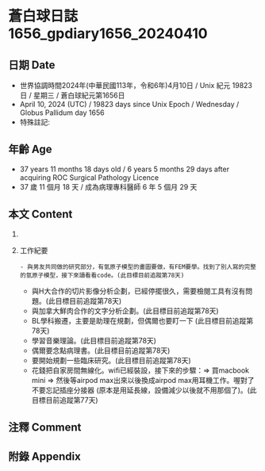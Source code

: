 [_metadata_:encoding]: - "utf-8"
[_metadata_:language]: - "zh-Hant-TW"
[_metadata_:fileformat]: - "markdown"
[_metadata_:MIME_type]: - "text/plain"
[_metadata_:markdown_version]: - "commonmark version 0.30"
[_metadata_:markdown_spec]: - "https://spec.commonmark.org/0.30/"

# 蒼白球日誌1656_gpdiary1656_20240410 #

## 日期 Date ##

* 世界協調時間2024年(中華民國113年，令和6年)4月10日 / Unix 紀元 19823 日 / 星期三 / 蒼白球紀元第1656日
* April 10, 2024 (UTC) / 19823 days since Unix Epoch / Wednesday / Globus Pallidum day 1656
* 特殊註記:

## 年齡 Age ##

* 37 years 11 months 18 days old / 6 years 5 months 29 days after acquiring ROC Surgical Pathology Licence
* 37 歲 11 個月 18 天 / 成為病理專科醫師 6 年 5 個月 29 天

## 本文 Content ##

1. 

    
2. 工作紀要

       - 與男友共同做的研究部分，有氫原子模型的畫圖要做，有FEM要學。找到了別人寫的完整的氫原子模型，接下來讀看看code。(此目標目前追蹤第78天)
   - 與H大合作的切片影像分析企劃，已經停擺很久，需要檢閱工具有沒有問題。(此目標目前追蹤第78天)
   - 與加拿大鮮肉合作的文字分析企劃。(此目標目前追蹤第78天)
   - BL學科搬遷，主要是助理在規劃，但偶爾也要盯一下 (此目標目前追蹤第78天)
   - 學習音樂理論。(此目標目前追蹤第78天)
   - 偶爾要念點病理書。(此目標目前追蹤第78天)
   - 要開始規劃一些臨床研究。(此目標目前追蹤第78天)
   - 花錢把自家房間無線化。wifi已經裝設，接下來的步驟：=> 買macbook mini => 然後等airpod max出來以後換成airpod max用耳機工作。喔對了不要忘記插座分接器 (原本是用延長線，設備減少以後就不用那個了)。(此目標目前追蹤第77天)


## 注釋 Comment ##


## 附錄 Appendix ##

